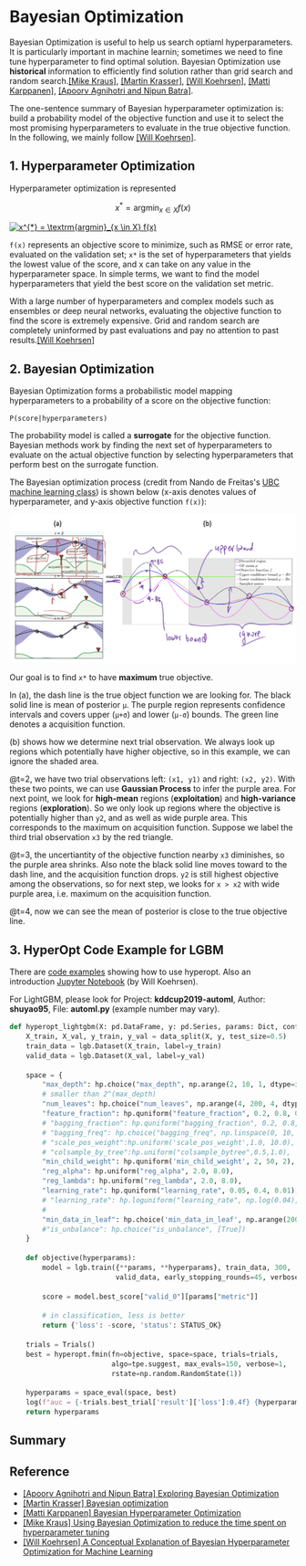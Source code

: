 # Bayesian Optimization

Bayesian Optimization is useful to help us search optiaml hyperparameters. It is particularly important in machine learnin; sometimes we need to fine tune hyperparameter to find optimal solution. Bayesian Optimization use **historical** information to efficiently find solution rather than grid search and random search.[[Mike Kraus]][Using Bayesian Optimization to reduce the time spent on hyperparameter tuning], [[Martin Krasser]][Bayesian optimization], [[Will Koehrsen]][A Conceptual Explanation of Bayesian Hyperparameter Optimization for Machine Learning], [[Matti Karppanen]][Bayesian Hyperparameter Optimization], [[Apoorv Agnihotri and Nipun Batra]][Exploring Bayesian Optimization].


The one-sentence summary of Bayesian hyperparameter optimization is: build a probability model of the objective function and use it to select the most promising hyperparameters to evaluate in the true objective function. In the following, we mainly follow [[Will Koehrsen]][A Conceptual Explanation of Bayesian Hyperparameter Optimization for Machine Learning].



## 1. Hyperparameter Optimization

Hyperparameter optimization is represented

$$x^{*} = \textrm{argmin}_{x \in X} f(x)$$

<a href="https://www.codecogs.com/eqnedit.php?latex=x^{*}&space;=&space;\textrm{argmin}_{x&space;\in&space;X}&space;f(x)" target="_blank"><img src="https://latex.codecogs.com/gif.latex?x^{*}&space;=&space;\textrm{argmin}_{x&space;\in&space;X}&space;f(x)" title="x^{*} = \textrm{argmin}_{x \in X} f(x)" /></a>

 `f(x)` represents an objective score to minimize, such as RMSE or error rate, evaluated on the validation set; `x*` is the set of hyperparameters that yields the lowest value of the score, and x can take on any value in the hyperparameter space. In simple terms, we want to find the model hyperparameters that yield the best score on the validation set metric.

With a large number of hyperparameters and complex models such as ensembles or deep neural networks, evaluating the objective function to find the score is extremely expensive. Grid and random search are completely uninformed by past evaluations and pay no attention to past results.[[Will Koehrsen]][A Conceptual Explanation of Bayesian Hyperparameter Optimization for Machine Learning]

## 2. Bayesian Optimization

Bayesian Optimization forms a probabilistic model mapping hyperparameters to a probability of a score on the objective function:

```
P(score|hyperparameters)
```
The probability model is called a **surrogate** for the objective function. Bayesian methods work by finding the next set of hyperparameters to evaluate on the actual objective function by selecting hyperparameters that perform best on the surrogate function. 

The Bayesian optimization process (credit from Nando de Freitas's [UBC machine learning class](https://www.cs.ubc.ca/~nando/540-2013/lectures.html)) is shown below (x-axis denotes values of hyperparameter, and y-axis objective function `f(x)`): 

![Figure_1](images/bayesian_optimization_process.png)

Our goal is to find `x*` to have **maximum** true objective.

In (a), the dash line is the true object function we are looking for. The black solid line is mean of posterior `μ`. The purple region represents confidence intervals and covers upper (`μ+σ`) and lower (`μ-σ`) bounds. The green line denotes a acquisition function. 

(b) shows how we determine next trial observation. We always look up regions which potentially have higher objective, so in this example, we can ignore the shaded area. 

@t=2, we have two trial observations left: `(x1, y1)` and right: `(x2, y2)`. With these two points, we can use **Gaussian Process** to infer the purple area. For next point, we look for **high-mean** regions (**exploitation**) and **high-variance** regions (**exploration**). So we only look up regions where the objective is potentially higher than `y2`, and as well as wide purple area.  This corresponds to the maximum on acquisition function. Suppose we label the third trial observation `x3` by the red triangle.

@t=3, the uncertiantity of the objective function nearby `x3` diminishes, so the purple area shrinks. Also note the black solid line moves toward to the dash line, and the acquisition function drops. `y2` is still highest objective among the observations, so for next step, we looks for `x > x2` with wide purple area, i.e. maximum on the acquisition function.

@t=4, now we can see the mean of posterior is close to the true objective line.

## 3. HyperOpt Code Example for LGBM

There are [code examples](https://www.programcreek.com/python/example/98788/hyperopt.Trials) showing how to use hyperopt. Also an introduction [Jupyter Notebook](https://github.com/WillKoehrsen/hyperparameter-optimization/blob/master/Introduction%20to%20Bayesian%20Optimization%20with%20Hyperopt.ipynb)  (by Will Koehrsen). 

For LightGBM, please look for Project: **kddcup2019-automl**, Author: **shuyao95**, File: **automl.py** (example number may vary).

```Python
def hyperopt_lightgbm(X: pd.DataFrame, y: pd.Series, params: Dict, config: Config):
    X_train, X_val, y_train, y_val = data_split(X, y, test_size=0.5)
    train_data = lgb.Dataset(X_train, label=y_train)
    valid_data = lgb.Dataset(X_val, label=y_val)

    space = {
        "max_depth": hp.choice("max_depth", np.arange(2, 10, 1, dtype=int)),
        # smaller than 2^(max_depth)
        "num_leaves": hp.choice("num_leaves", np.arange(4, 200, 4, dtype=int)),
        "feature_fraction": hp.quniform("feature_fraction", 0.2, 0.8, 0.1),
        # "bagging_fraction": hp.quniform("bagging_fraction", 0.2, 0.8, 0.1),
        # "bagging_freq": hp.choice("bagging_freq", np.linspace(0, 10, 2, dtype=int)),
        # "scale_pos_weight":hp.uniform('scale_pos_weight',1.0, 10.0),
        # "colsample_by_tree":hp.uniform("colsample_bytree",0.5,1.0),
        "min_child_weight": hp.quniform('min_child_weight', 2, 50, 2),
        "reg_alpha": hp.uniform("reg_alpha", 2.0, 8.0),
        "reg_lambda": hp.uniform("reg_lambda", 2.0, 8.0),
        "learning_rate": hp.quniform("learning_rate", 0.05, 0.4, 0.01),
        # "learning_rate": hp.loguniform("learning_rate", np.log(0.04), np.log(0.5)),
        #
        "min_data_in_leaf": hp.choice('min_data_in_leaf', np.arange(200, 2000, 100, dtype=int)),
        #"is_unbalance": hp.choice("is_unbalance", [True])
    }

    def objective(hyperparams):
        model = lgb.train({**params, **hyperparams}, train_data, 300,
                          valid_data, early_stopping_rounds=45, verbose_eval=0)

        score = model.best_score["valid_0"][params["metric"]]

        # in classification, less is better
        return {'loss': -score, 'status': STATUS_OK}

    trials = Trials()
    best = hyperopt.fmin(fn=objective, space=space, trials=trials,
                         algo=tpe.suggest, max_evals=150, verbose=1,
                         rstate=np.random.RandomState(1))

    hyperparams = space_eval(space, best)
    log(f"auc = {-trials.best_trial['result']['loss']:0.4f} {hyperparams}")
    return hyperparams 
```











## Summary








## Reference


* [Exploring Bayesian Optimization]: https://distill.pub/2020/bayesian-optimization/
[[Apoorv Agnihotri and Nipun Batra] Exploring Bayesian Optimization](https://distill.pub/2020/bayesian-optimization/)
* [Bayesian optimization]: http://krasserm.github.io/2018/03/21/bayesian-optimization/
[[Martin Krasser] Bayesian optimization](http://krasserm.github.io/2018/03/21/bayesian-optimization/)
* [Bayesian Hyperparameter Optimization]: https://towardsdatascience.com/bayesian-hyperparameter-optimization-17dc5834112d
[[Matti Karppanen] Bayesian Hyperparameter Optimization](https://towardsdatascience.com/bayesian-hyperparameter-optimization-17dc5834112d)
* [Using Bayesian Optimization to reduce the time spent on hyperparameter tuning]: https://medium.com/vantageai/bringing-back-the-time-spent-on-hyperparameter-tuning-with-bayesian-optimisation-2e21a3198afb
[[Mike Kraus] Using Bayesian Optimization to reduce the time spent on hyperparameter tuning](https://medium.com/vantageai/bringing-back-the-time-spent-on-hyperparameter-tuning-with-bayesian-optimisation-2e21a3198afb)
* [A Conceptual Explanation of Bayesian Hyperparameter Optimization for Machine Learning]: https://towardsdatascience.com/a-conceptual-explanation-of-bayesian-model-based-hyperparameter-optimization-for-machine-learning-b8172278050f
[[Will Koehrsen] A Conceptual Explanation of Bayesian Hyperparameter Optimization for Machine Learning](https://towardsdatascience.com/a-conceptual-explanation-of-bayesian-model-based-hyperparameter-optimization-for-machine-learning-b8172278050f)



